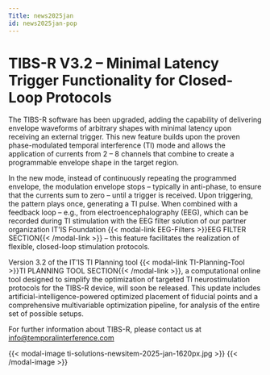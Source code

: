```yaml
---
Title: news2025jan
id: news2025jan-pop
---
```

# TIBS-R V3.2 – Minimal Latency Trigger Functionality for Closed-Loop Protocols

The TIBS-R software has been upgraded, adding the capability of delivering envelope waveforms of arbitrary shapes with minimal latency upon receiving an external trigger. This new feature builds upon the proven phase-modulated temporal interference (TI) mode and allows the application of currents from 2 – 8 channels that combine to create a programmable envelope shape in the target region.

In the new mode, instead of continuously repeating the programmed envelope, the modulation envelope stops – typically in anti-phase, to ensure that the currents sum to zero – until a trigger is received. Upon triggering, the pattern plays once, generating a TI pulse. When combined with a feedback loop – e.g., from electroencephalography (EEG), which can be recorded during TI stimulation with the EEG filter solution of our partner organization IT'IS Foundation {{< modal-link EEG-Filters >}}EEG FILTER SECTION{{< /modal-link >}} – this feature facilitates the realization of flexible, closed-loop stimulation protocols.

Version 3.2 of the IT’IS TI Planning tool {{< modal-link TI-Planning-Tool >}}TI PLANNING TOOL SECTION{{< /modal-link >}}, a computational online tool designed to simplify the optimization of targeted TI neurostimulation protocols for the TIBS-R device, will soon be released. This update includes artificial-intelligence-powered optimized placement of fiducial points and a comprehensive multivariable optimization pipeline, for analysis of the entire set of possible setups.

For further information about TIBS-R, please contact us at info@temporalinterference.com

{{< modal-image ti-solutions-newsitem-2025-jan-1620px.jpg >}}
{{< /modal-image >}}
